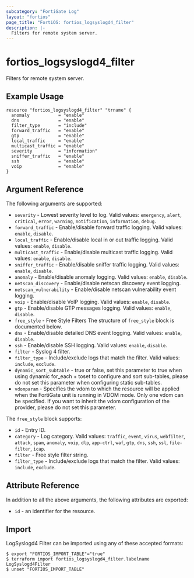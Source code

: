 ```yaml
---
subcategory: "FortiGate Log"
layout: "fortios"
page_title: "FortiOS: fortios_logsyslogd4_filter"
description: |-
  Filters for remote system server.
---
```


# fortios_logsyslogd4_filter
Filters for remote system server.

## Example Usage

```hcl
resource "fortios_logsyslogd4_filter" "trname" {
  anomaly           = "enable"
  dns               = "enable"
  filter_type       = "include"
  forward_traffic   = "enable"
  gtp               = "enable"
  local_traffic     = "enable"
  multicast_traffic = "enable"
  severity          = "information"
  sniffer_traffic   = "enable"
  ssh               = "enable"
  voip              = "enable"
}
```

## Argument Reference

The following arguments are supported:

* `severity` - Lowest severity level to log. Valid values: `emergency`, `alert`, `critical`, `error`, `warning`, `notification`, `information`, `debug`.
* `forward_traffic` - Enable/disable forward traffic logging. Valid values: `enable`, `disable`.
* `local_traffic` - Enable/disable local in or out traffic logging. Valid values: `enable`, `disable`.
* `multicast_traffic` - Enable/disable multicast traffic logging. Valid values: `enable`, `disable`.
* `sniffer_traffic` - Enable/disable sniffer traffic logging. Valid values: `enable`, `disable`.
* `anomaly` - Enable/disable anomaly logging. Valid values: `enable`, `disable`.
* `netscan_discovery` - Enable/disable netscan discovery event logging.
* `netscan_vulnerability` - Enable/disable netscan vulnerability event logging.
* `voip` - Enable/disable VoIP logging. Valid values: `enable`, `disable`.
* `gtp` - Enable/disable GTP messages logging. Valid values: `enable`, `disable`.
* `free_style` - Free Style Filters The structure of `free_style` block is documented below.
* `dns` - Enable/disable detailed DNS event logging. Valid values: `enable`, `disable`.
* `ssh` - Enable/disable SSH logging. Valid values: `enable`, `disable`.
* `filter` - Syslog 4 filter.
* `filter_type` - Include/exclude logs that match the filter. Valid values: `include`, `exclude`.
* `dynamic_sort_subtable` - true or false, set this parameter to true when using dynamic for_each + toset to configure and sort sub-tables, please do not set this parameter when configuring static sub-tables.
* `vdomparam` - Specifies the vdom to which the resource will be applied when the FortiGate unit is running in VDOM mode. Only one vdom can be specified. If you want to inherit the vdom configuration of the provider, please do not set this parameter.

The `free_style` block supports:

* `id` - Entry ID.
* `category` - Log category. Valid values: `traffic`, `event`, `virus`, `webfilter`, `attack`, `spam`, `anomaly`, `voip`, `dlp`, `app-ctrl`, `waf`, `gtp`, `dns`, `ssh`, `ssl`, `file-filter`, `icap`.
* `filter` - Free style filter string.
* `filter_type` - Include/exclude logs that match the filter. Valid values: `include`, `exclude`.


## Attribute Reference

In addition to all the above arguments, the following attributes are exported:
* `id` - an identifier for the resource.

## Import

LogSyslogd4 Filter can be imported using any of these accepted formats:
```
$ export "FORTIOS_IMPORT_TABLE"="true"
$ terraform import fortios_logsyslogd4_filter.labelname LogSyslogd4Filter
$ unset "FORTIOS_IMPORT_TABLE"
```
